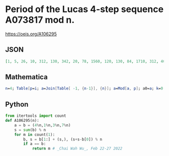 # Period of the Lucas 4\-step sequence A073817 mod n\.
https://oeis.org/A106295
## JSON
```JSON
[1, 5, 26, 10, 312, 130, 342, 20, 78, 1560, 120, 130, 84, 1710, 312, 40, 4912, 390, 6858, 1560, 4446, 120, 12166, 260, 1560, 420, 234, 1710, 280, 1560, 61568, 80, 1560, 24560, 17784, 390, 1368, 34290, 1092, 1560, 240, 22230, 162800, 120, 312, 60830, 103822]
```
## Mathematica
```Mathematica
n=4; Table[p=i; a=Join[Table[ -1, {n-1}], {n}]; a=Mod[a, p]; a0=a; k=0; While[k++; s=Mod[Plus@@a, p]; a=RotateLeft[a]; a[[n]]=s; a!=a0]; k, {i, 60}]
```
## Python
```Python
from itertools import count
def A106295(n):
    a = b = (4%n,1%n,3%n,7%n)
    s = sum(b) % n
    for m in count(1):
        b, s = b[1:] + (s,), (s+s-b[0]) % n
        if a == b:
            return m # _Chai Wah Wu_, Feb 22-27 2022
```
